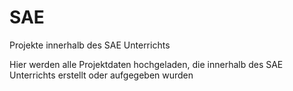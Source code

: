 # SAE
Projekte innerhalb des SAE Unterrichts

Hier werden alle Projektdaten hochgeladen, die innerhalb des SAE Unterrichts erstellt oder aufgegeben wurden
